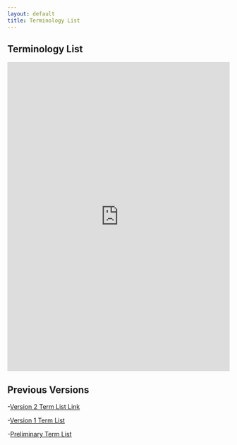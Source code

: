 ```yaml
---
layout: default
title: Terminology List
---
```


## Terminology List

<iframe src="https://docs.google.com/spreadsheets/d/e/2PACX-1vTxnwRYdlJ-frDIJWyxz2mR3bAbNWd7Zz9buz3SaCmOnY0fqx7lt5RYFg1ZW6aM6w/pubhtml?widget=true&amp;headers=false" style="width: 100%;height: 700px;border: none;"></iframe>


## Previous Versions

-[Version 2 Term List Link](https://docs.google.com/spreadsheets/d/e/2PACX-1vS9jEJTWIEnQR6mPWhbHcJWBhOqsvdBtMAZXePYTzL0pheWSDYRrzZXeqJgAl8jHg/pubhtml)

-[Version 1 Term List](https://docs.google.com/spreadsheets/d/e/2PACX-1vSFPTbnpfwyKdv86m3vbTOKanxuLajFCB7JDlNRPp_3Q0p3CPfYEF2zDCxmIR1Ibz3vSJbm80mB13nX/pubhtml)

-[Preliminary Term List](https://docs.google.com/spreadsheets/d/e/2PACX-1vSRqd-YsUBPFzV_tw0q86bSuKx6QxtkhJx9Dy90Ujjg1Ongi9OGYLdR0d2MIskaDg/pubhtml)
